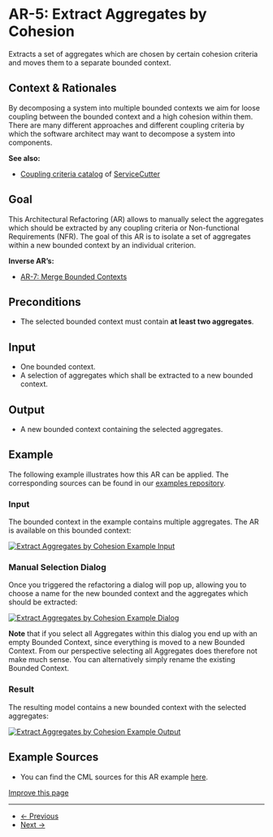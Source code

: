 
# AR-5: Extract Aggregates by Cohesion

Extracts a set of aggregates which are chosen by certain cohesion criteria and moves them to a separate bounded context.

## Context & Rationales

By decomposing a system into multiple bounded contexts we aim for loose coupling between the bounded context and a high cohesion
within them. There are many different approaches and different coupling criteria by which the software architect may want
to decompose a system into components.

**See also:**

* [Coupling criteria catalog](https://github.com/ServiceCutter/ServiceCutter/wiki/Coupling-Criteria) of [ServiceCutter](https://servicecutter.github.io/)

## Goal

This Architectural Refactoring (AR) allows to manually select the aggregates which should be extracted by any coupling criteria
or Non-functional Requirements (NFR). The goal of this AR is to isolate a set of aggregates within a new bounded context by
an individual criterion.

**Inverse AR’s:**

* [AR-7: Merge Bounded Contexts](/docs/ar-merge-bounded-contexts/)

## Preconditions

* The selected bounded context must contain **at least two aggregates**.

## Input

* One bounded context.
* A selection of aggregates which shall be extracted to a new bounded context.

## Output

* A new bounded context containing the selected aggregates.

## Example

The following example illustrates how this AR can be applied. The corresponding sources can be found in our
[examples repository](https://github.com/ContextMapper/context-mapper-examples/tree/master/src/main/cml/architectural-refactorings).

### Input

The bounded context in the example contains multiple aggregates. The AR is available on this bounded context:

[![Extract Aggregates by Cohesion Example Input](/img/extract-aggregates-by-cohesion-input.png)](/img/extract-aggregates-by-cohesion-input.png)

### Manual Selection Dialog

Once you triggered the refactoring a dialog will pop up, allowing you to choose a name for the new bounded context and the aggregates
which should be extracted:

[![Extract Aggregates by Cohesion Example Dialog](/img/extract-aggregates-by-cohesion-dialog.png)](/img/extract-aggregates-by-cohesion-dialog.png)

**Note** that if you select all Aggregates within this dialog you end up with an empty Bounded Context, since everything is
moved to a new Bounded Context. From our perspective selecting all Aggregates does therefore not make much sense. You can alternatively
simply rename the existing Bounded Context.

### Result

The resulting model contains a new bounded context with the selected aggregates:

[![Extract Aggregates by Cohesion Example Output](/img/extract-aggregates-by-cohesion-output.png)](/img/extract-aggregates-by-cohesion-output.png)

## Example Sources

* You can find the CML sources for this AR example
  [here](https://github.com/ContextMapper/context-mapper-examples/tree/master/src/main/cml/architectural-refactorings/AR-5-Extract-Aggregates-by-Cohesion).

[Improve this page](https://github.com/ContextMapper/contextmapper.github.io/blob/master/_docs/architectural-refactorings/ar-extract-aggregates-by-cohesion.md)

---

* [← Previous](/docs/ar-extract-aggregates-by-volatility/)
* [Next →](/docs/ar-merge-aggregates/)

